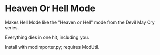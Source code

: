 # Heaven Or Hell Mode
Makes Hell Mode like the "Heaven or Hell" mode from the Devil May Cry series.

Everything dies in one hit, including you.

Install with modimporter.py; requires ModUtil.
